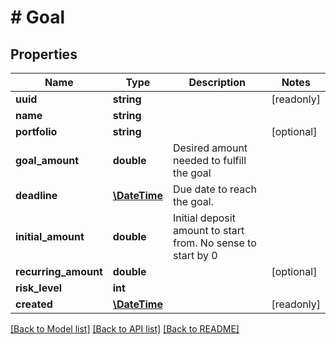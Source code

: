 # # Goal

## Properties

Name | Type | Description | Notes
------------ | ------------- | ------------- | -------------
**uuid** | **string** |  | [readonly]
**name** | **string** |  |
**portfolio** | **string** |  | [optional]
**goal_amount** | **double** | Desired amount needed to fulfill the goal |
**deadline** | [**\DateTime**](\DateTime.md) | Due date to reach the goal. |
**initial_amount** | **double** | Initial deposit amount to start from. No sense to start by 0 |
**recurring_amount** | **double** |  | [optional]
**risk_level** | **int** |  |
**created** | [**\DateTime**](\DateTime.md) |  | [readonly]

[[Back to Model list]](../../README.md#models) [[Back to API list]](../../README.md#endpoints) [[Back to README]](../../README.md)
